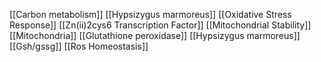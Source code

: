 [[Carbon metabolism]]
[[Hypsizygus marmoreus]]
[[Oxidative Stress Response]]
[[Zn(ii)2cys6 Transcription Factor]]
[[Mitochondrial Stability]]
[[Mitochondria]]
[[Glutathione peroxidase]]
[[Hypsizygus marmoreus]]
[[Gsh/gssg]]
[[Ros Homeostasis]]
